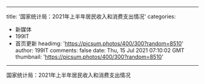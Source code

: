 
---
title: '国家统计局：2021年上半年居民收入和消费支出情况'
categories: 
 - 新媒体
 - 199IT
 - 首页更新
headimg: 'https://picsum.photos/400/300?random=8510'
author: 199IT
comments: false
date: Thu, 15 Jul 2021 07:10:02 GMT
thumbnail: 'https://picsum.photos/400/300?random=8510'
---

<div>   
国家统计局：2021年上半年居民收入和消费支出情况  
</div>
            